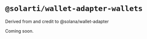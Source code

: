 # `@solarti/wallet-adapter-wallets`

Derived from and credit to @solana/wallet-adapter

<!-- @TODO -->

Coming soon.